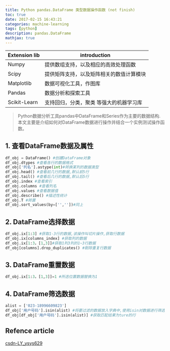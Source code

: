 ```yaml
---
title: Python pandas.DataFrame 类型数据操作函数 (not finish)
toc: true
date: 2017-02-15 16:43:21
categories: machine-learning
tags: [python]
description: pandas.DataFrame       
mathjax: true
---
```


Extension lib | introduction
------- | -------
Numpy | 提供数组支持，以及相应的高效处理函数
Scipy | 提供矩阵支持，以及矩阵相关的数值计算模块
Matplotlib | 数据可视化工具，作图库
Pandas | 数据分析和探索工具
Scikit-Learn | 支持回归，分类，聚类 等强大的机器学习库

> Python数据分析工具pandas中DataFrame和Series作为主要的数据结构. 本文主要是介绍如何对DataFrame数据进行操作并结合一个实例测试操作函数。

## 1. 查看DataFrame数据及属性

```python
df_obj = DataFrame() #创建DataFrame对象
df_obj.dtypes #查看各行的数据格式
df_obj['列名'].astype(int)#转换某列的数据类型
df_obj.head() #查看前几行的数据,默认前5行
df_obj.tail() #查看后几行的数据,默认后5行
df_obj.index #查看索引
df_obj.columns #查看列名
df_obj.values #查看数据值
df_obj.describe() #描述性统计
df_obj.T #转置
df_obj.sort_values(by=['',''])#同上
```

## 2. DataFrame选择数据

```python
df_obj.ix[1:3] #获取1-3行的数据,该操作叫切片操作,获取行数据
df_obj.ix[columns_index] #获取列的数据
df_obj.ix[1:3，[1,3]]#获取1列3列的1~3行数据
df_obj[columns].drop_duplicates() #剔除重复行数据
```

## 3. DataFrame重置数据

```python
df_obj.ix[1:3，[1,3]]=1 #所选位置数据替换为1
```

## 4. DataFrame筛选数据

```python
alist = ['023-18996609823']
df_obj['用户号码'].isin(alist) #将要过滤的数据放入字典中,使用isin对数据进行筛选,返回行索引以及每行筛选的结果,若匹配则返回ture
df_obj[df_obj['用户号码'].isin(alist)] #获取匹配结果为ture的行
```

## Refence article

[csdn-LY_ysys629][1]

[1]: http://blog.csdn.net/ly_ysys629/article/details/54428838